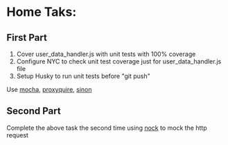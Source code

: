 # Home Taks:
## First Part
1) Cover user_data_handler.js with unit tests with 100% coverage
2) Configure NYC to check unit test coverage just for user_data_handler.js file
3) Setup Husky to run unit tests before "git push"
   
Use [mocha](https://www.npmjs.com/package/mocha), [proxyquire](https://www.npmjs.com/package/proxyquire), [sinon](https://www.npmjs.com/package/sinon)

## Second Part
Complete the above task the second time using [nock](https://www.npmjs.com/package/nock) to mock the http request